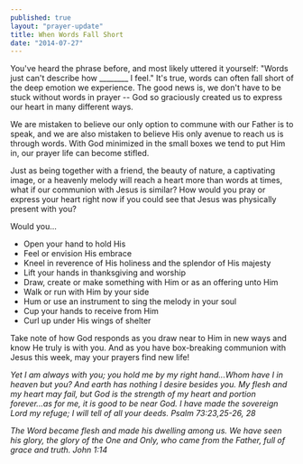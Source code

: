 ```yaml
---
published: true
layout: "prayer-update"
title: When Words Fall Short
date: "2014-07-27"
---
```


You've heard the phrase before, and most likely uttered it yourself: "Words just can't describe how ________ I feel." It's true, words can often fall short of the deep emotion we experience.  The good news is, we don't have to be stuck without words in prayer -- God so graciously created us to express our heart in many different ways.

We are mistaken to believe our only option to commune with our Father is to speak, and we are also mistaken to believe His only avenue to reach us is through words.  With God minimized in the small boxes we tend to put Him in, our prayer life can become stifled.

Just as being together with a friend, the beauty of nature, a captivating image, or a heavenly melody will reach a heart more than words at times, what if our communion with Jesus is similar?  How would you pray or express your heart right now if you could see that Jesus was physically present with you?

Would you...
- Open your hand to hold His
- Feel or envision His embrace
- Kneel in reverence of His holiness and the splendor of His majesty
- Lift your hands in thanksgiving and worship
- Draw, create or make something with Him or as an offering unto Him
- Walk or run with Him by your side
- Hum or use an instrument to sing the melody in your soul
- Cup your hands to receive from Him
- Curl up under His wings of shelter

Take note of how God responds as you draw near to Him in new ways and know He truly is with you.  And as you have box-breaking communion with Jesus this week, may your prayers find new life!

*Yet I am always with you; you hold me by my right hand...Whom have I in heaven but you?  And earth has nothing I desire besides you.  My flesh and my heart may fail, but God is the strength of my heart and portion forever...as for me, it is good to be near God.  I have made the sovereign Lord my refuge; I will tell of all your deeds.
Psalm 73:23,25-26, 28*

*The Word became flesh and made his dwelling among us.  We have seen his glory, the glory of the One and Only, who came from the Father, full of grace and truth.
John 1:14*